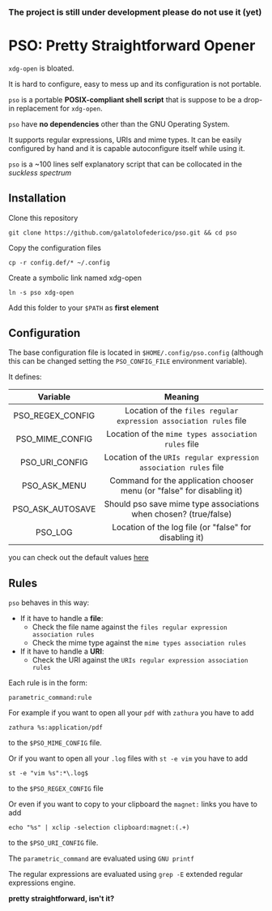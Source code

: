 ### The project is still under development please do not use it (yet)

# PSO: Pretty Straightforward Opener

`xdg-open` is bloated.

It is hard to configure, easy to mess up and its configuration is not portable.

`pso` is a portable **POSIX-compliant shell script** that is suppose to be a drop-in replacement for `xdg-open`.

`pso` have **no dependencies** other than the GNU Operating System.

It supports regular expressions, URIs and mime types. It can be easily configured by hand and it is capable autoconfigure itself while using it.

`pso` is a ~100 lines self explanatory script that can be collocated in the *suckless spectrum*

## Installation

Clone this repository

```
git clone https://github.com/galatolofederico/pso.git && cd pso
```

Copy the configuration files

```
cp -r config.def/* ~/.config
```

Create a symbolic link named xdg-open

```
ln -s pso xdg-open
```

Add this folder to your `$PATH` as **first element**


## Configuration

The base configuration file is located in `$HOME/.config/pso.config` (although this can be changed setting the `PSO_CONFIG_FILE` environment variable).

It defines:

| Variable   | Meaning |
|:----------:|:-------------:|
| PSO_REGEX_CONFIG | Location of the `files regular expression association rules` file |
| PSO_MIME_CONFIG | Location of the `mime types association rules` file |
| PSO_URI_CONFIG | Location of the `URIs regular expression association rules` file |
| PSO_ASK_MENU | Command for the application chooser menu (or "false" for disabling it) | 
| PSO_ASK_AUTOSAVE | Should pso save mime type associations when chosen? (true/false) | 
| PSO_LOG | Location of the log file (or "false" for disabling it) |  

you can check out the default values [here](https://github.com/galatolofederico/pso/blob/master/config.def/pso.config)

## Rules

`pso` behaves in this way:

* If it have to handle a **file**:
    * Check the file name against the `files regular expression association rules` 
    * Check the mime type against the `mime types association rules`
* If it have to handle a **URI**:
    * Check the URI against the `URIs regular expression association rules`


Each rule is in the form:

```
parametric_command:rule
```

For example if you want to open all your `pdf` with `zathura` you have to add
```
zathura %s:application/pdf
```
to the `$PSO_MIME_CONFIG` file.


Or if you want to open all your `.log` files with `st -e vim` you have to add
```
st -e "vim %s":*\.log$
```
to the `$PSO_REGEX_CONFIG` file

Or even if you want to copy to your clipboard the `magnet:` links you have to add
```
echo "%s" | xclip -selection clipboard:magnet:(.+)
```
to the `$PSO_URI_CONFIG` file.

The `parametric_command` are evaluated using `GNU printf`

The regular expressions are evaluated using `grep -E` extended regular expressions engine.


**pretty straightforward, isn't it?**